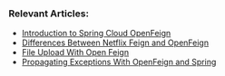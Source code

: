 ### Relevant Articles:

- [Introduction to Spring Cloud OpenFeign](https://www.baeldung.com/spring-cloud-openfeign)
- [Differences Between Netflix Feign and OpenFeign](https://www.baeldung.com/netflix-feign-vs-openfeign)
- [File Upload With Open Feign](https://www.baeldung.com/java-feign-file-upload)
- [Propagating Exceptions With OpenFeign and Spring](https://www.baeldung.com/spring-openfeign-propagate-exception)